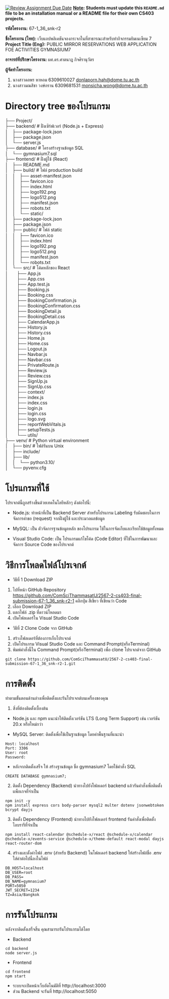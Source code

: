 [![Review Assignment Due Date](https://classroom.github.com/assets/deadline-readme-button-22041afd0340ce965d47ae6ef1cefeee28c7c493a6346c4f15d667ab976d596c.svg)](https://classroom.github.com/a/w8H8oomW)
**<ins>Note</ins>: Students must update this `README.md` file to be an installation manual or a README file for their own CS403 projects.**

**รหัสโครงงาน:** 67-1_36_snk-r2

**ชื่อโครงงาน (ไทย):** เว็บแอปพลิเคชันจองกระจกในที่สาธารณะสำหรับทำกิจกรรมยิมเนเซียม 7
**Project Title (Eng):** PUBLIC MIRROR RESERVATIONS WEB APPLICATION FOE ACTIVITIES GYMNASIUM7

**อาจารย์ที่ปรึกษาโครงงาน:** ผศ.ดร.ศาตนาฏ กิจศิรานุวัตร

**ผู้จัดทำโครงงาน:** 
1.  นางสาวดลพร หาหอม    6309610027  donlaporn.hah@dome.tu.ac.th
2.  นางสาวมณสิชา วงษ์กราน 6309681531  monsicha.wong@dome.tu.ac.th
   

# Directory tree ของโปรแกรม

├── Project/<br/>
├── backend/  # ฝั่งเซิร์ฟเวอร์ (Node.js + Express)<br/>
│&emsp;├── package-lock.json<br/>
│&emsp;├── package.json<br/>
│&emsp;└── server.js<br/>
├── database/  # โครงสร้างฐานข้อมูล SQL<br/>
│&emsp;└── gymnasium7.sql<br/>
├── frontend/  # ฝั่งผู้ใช้ (React)<br/>
│&emsp;├── README.md<br/>
│&emsp;├── build/  # ไฟล์ production build<br/>
│&emsp;│&emsp;├── asset-manifest.json<br/>
│&emsp;│&emsp;├── favicon.ico<br/>
│&emsp;│&emsp;├── index.html<br/>
│&emsp;│&emsp;├── logo192.png<br/>
│&emsp;│&emsp;├── logo512.png<br/>
│&emsp;│&emsp;├── manifest.json<br/>
│&emsp;│&emsp;├── robots.txt<br/>
│&emsp;│&emsp;└── static/<br/>
│&emsp;├── package-lock.json<br/>
│&emsp;├── package.json<br/>
│&emsp;├── public/  # ไฟล์ static<br/>
│&emsp;│&emsp;├── favicon.ico<br/>
│&emsp;│&emsp;├── index.html<br/>
│&emsp;│&emsp;├── logo192.png<br/>
│&emsp;│&emsp;├── logo512.png<br/>
│&emsp;│&emsp;├── manifest.json<br/>
│&emsp;│&emsp;└── robots.txt<br/>
│&emsp;└── src/  # โค้ดหลักของ React<br/>
│&emsp;&emsp;├── App.js<br/>
│&emsp;&emsp;├── App.css<br/>
│&emsp;&emsp;├── App.test.js<br/>
│&emsp;&emsp;├── Booking.js<br/>
│&emsp;&emsp;├── Booking.css<br/>
│&emsp;&emsp;├── BookingConfirmation.js<br/>
│&emsp;&emsp;├── BookingConfirmation.css<br/>
│&emsp;&emsp;├── BookingDetail.js<br/>
│&emsp;&emsp;├── BookingDetail.css<br/>
│&emsp;&emsp;├── CalendarApp.js<br/>
│&emsp;&emsp;├── History.js<br/>
│&emsp;&emsp;├── History.css<br/>
│&emsp;&emsp;├── Home.js<br/>
│&emsp;&emsp;├── Home.css<br/>
│&emsp;&emsp;├── Logout.js<br/>
│&emsp;&emsp;├── Navbar.js<br/>
│&emsp;&emsp;├── Navbar.css<br/>
│&emsp;&emsp;├── PrivateRoute.js<br/>
│&emsp;&emsp;├── Review.js<br/>
│&emsp;&emsp;├── Review.css<br/>
│&emsp;&emsp;├── SignUp.js<br/>
│&emsp;&emsp;├── SignUp.css<br/>
│&emsp;&emsp;├── context/<br/>
│&emsp;&emsp;├── index.js<br/>
│&emsp;&emsp;├── index.css<br/>
│&emsp;&emsp;├── login.js<br/>
│&emsp;&emsp;├── login.css<br/>
│&emsp;&emsp;├── logo.svg<br/>
│&emsp;&emsp;├── reportWebVitals.js<br/>
│&emsp;&emsp;├── setupTests.js<br/>
│&emsp;&emsp;└── utils/<br/>
├── venv/  # Python virtual environment<br/>
│&emsp;├── bin/  # ไฟล์รันบน Unix<br/>
│&emsp;├── include/<br/>
│&emsp;├── lib/<br/>
│&emsp;│&emsp;└── python3.10/<br/>
│&emsp;└── pyvenv.cfg<br/>


# โปรแกรมที่ใช้
โปรเจกต์นี้ถูกสร้างขึ้นด้วยเทคโนโลยีหลักๆ ดังต่อไปนี้:

- Node.js: ทำหน้าที่เป็น Backend Server สำหรับโปรแกรม Labeling รับผิดชอบในการจัดการคำขอ (request) จากฝั่งผู้ใช้ และประมวลผลข้อมูล

- MySQL: เป็น ตัวจัดการฐานข้อมูลหลัก ของโปรแกรม ใช้ในการจัดเก็บและเรียกใช้ข้อมูลทั้งหมด

- Visual Studio Code: เป็น โปรแกรมแก้ไขโค้ด (Code Editor) ที่ใช้ในการพัฒนาและจัดการ Source Code ของโปรเจกต์
# วิธีการโหลดไฟล์โปรเจกต์
- วิธีที่ 1 Download ZIP
1. ไปที่หน้า GitHub Repository
https://github.com/ComSciThammasatU/2567-2-cs403-final-submission-67-1_36_snk-r2-1 
คลิกปุ่ม สีเขียว ที่เขียนว่า Code
2. เลือก Download ZIP
3. แตกไฟล์ .zip ที่ดาวน์โหลดมา
4. เปิดโฟลเดอร์ใน Visual Studio Code

- วิธีที่ 2 Clone Code จาก GitHub
1. สร้างโฟลเดอร์ที่ต้องการเก็บโปรเจกต์
2. เปิดโปรแกรม Visual Studio Code และ Command Prompt(หรือTerminal)
3. พิมพ์คำสั่งนี้ใน Command Prompt(หรือTerminal) เพื่อ clone โปรเจกต์จาก GitHub
```
git clone https://github.com/ComSciThammasatU/2567-2-cs403-final-submission-67-1_36_snk-r2-1.git
```
# การติดตั้ง
ทำตามขั้นตอนด้านล่างเพื่อติดตั้งและรันโปรเจกต์บนเครื่องของคุณ

1. สิ่งที่ต้องติดตั้งเบื้องต้น
- Node.js และ npm แนะนำให้ติดตั้งเวอร์ชัน LTS (Long Term Support) เช่น เวอร์ชัน 20.x หรือใหม่กว่า

- MySQL Server: ติดตั้งเพื่อใช้เป็นฐานข้อมูล โดยค่าพื้นฐานที่แนะนำ
```
Host: localhost
Port: 3306
User: root
Password: 
```
- หลังจากติดตั้งเสร็จ ให้ สร้างฐานข้อมูล ชื่อ gymnasium7 โดยใช้คำสั่ง SQL
```
CREATE DATABASE gymnasium7;
```
2. ติดตั้ง Dependency (Backend)
นำทางไปยังโฟลเดอร์ backend
แล้วรันคำสั่งเพื่อติดตั้งแพ็กเกจที่จำเป็น
```
npm init -y
npm install express cors body-parser mysql2 multer dotenv jsonwebtoken bcrypt dayjs
```
3. ติดตั้ง Dependency (Frontend)
นำทางไปยังโฟลเดอร์ frontend
รันคำสั่งเพื่อติดตั้งไลบรารีที่จำเป็น
```
npm install react-calendar @schedule-x/react @schedule-x/calendar @schedule-x/events-service @schedule-x/theme-default react-modal dayjs react-router-dom
```
4. สร้างและตั้งค่าไฟล์ .env (สำหรับ Backend)
ในโฟลเดอร์ backend ให้สร้างไฟล์ชื่อ .env
ใส่ค่าต่อไปนี้ลงในไฟล์
```
DB_HOST=localhost
DB_USER=root
DB_PASS=
DB_NAME=gymnasium7
PORT=5050
JWT_SECRET=1234
TZ=Asia/Bangkok
```
# การรันโปรแกรม
หลังจากติดตั้งเสร็จสิ้น คุณสามารถรันโปรแกรมได้โดย
- Backend
```
cd backend
node server.js
```
- Frontend
```
cd frontend
npm start
```
- ระบบจะเปิดหน้าเว็บอัตโนมัติที่ http://localhost:3000
- ส่วน Backend จะรันที่ http://localhost:5050


